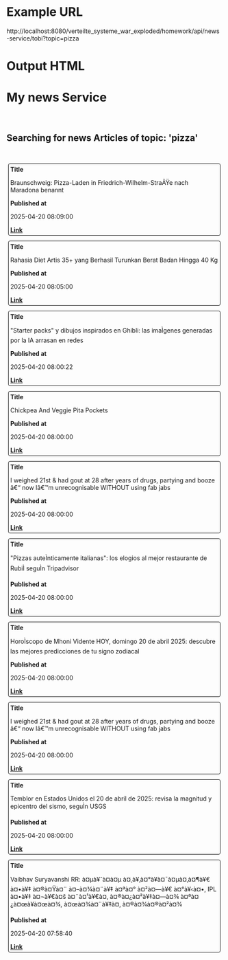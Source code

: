# Example URL

http://localhost:8080/verteilte_systeme_war_exploded/homework/api/news-service/tobi?topic=pizza

# Output HTML

<html>
   <head></head>
   <body>
      <h1>My news Service</h1>
      <br>
      <h2>Searching for news Articles of topic: 'pizza'</h2>
      <br>
      <div style="border:1px solid black;border-radius:4px;padding:4px;margin:12px 4px">
         <strong>Title</strong>
         <br>
         <p>Braunschweig: Pizza-Laden in Friedrich-Wilhelm-StraÃŸe nach Maradona benannt</p>
         <strong>Published at</strong>
         <br>
         <p>2025-04-20 08:09:00</p>
         <a href="https://www.t-online.de/region/braunschweig/id_100686448/braunschweig-pizza-laden-in-friedrich-wilhelm-strasse-nach-maradona-benannt.html"><strong>Link</strong></a>
      </div>
      <div style="border:1px solid black;border-radius:4px;padding:4px;margin:12px 4px">
         <strong>Title</strong>
         <br>
         <p>Rahasia Diet Artis 35+ yang Berhasil Turunkan Berat Badan Hingga 40 Kg</p>
         <strong>Published at</strong>
         <br>
         <p>2025-04-20 08:05:00</p>
         <a href="https://mediaindonesia.com/hiburan/762127/rahasia-diet-artis-35-yang-berhasil-turunkan-berat-badan-hingga-40-kg"><strong>Link</strong></a>
      </div>
      <div style="border:1px solid black;border-radius:4px;padding:4px;margin:12px 4px">
         <strong>Title</strong>
         <br>
         <p>"Starter packs" y dibujos inspirados en Ghibli: las imaÌgenes generadas por la IA arrasan en redes</p>
         <strong>Published at</strong>
         <br>
         <p>2025-04-20 08:00:22</p>
         <a href="https://larepublica.pe/agencias/2025/04/20/starter-packs-y-dibujos-inspirados-en-ghibli-las-imagenes-generadas-por-la-ia-arrasan-en-redes-1483183"><strong>Link</strong></a>
      </div>
      <div style="border:1px solid black;border-radius:4px;padding:4px;margin:12px 4px">
         <strong>Title</strong>
         <br>
         <p>Chickpea And Veggie Pita Pockets</p>
         <strong>Published at</strong>
         <br>
         <p>2025-04-20 08:00:00</p>
         <a href="https://plantbasednews.org/veganrecipes/lunch/chickpea-and-veggie-pita-pockets/"><strong>Link</strong></a>
      </div>
      <div style="border:1px solid black;border-radius:4px;padding:4px;margin:12px 4px">
         <strong>Title</strong>
         <br>
         <p>I weighed 21st &amp; had gout at 28 after years of drugs, partying and booze â€“ now Iâ€™m unrecognisable WITHOUT using fab jabs</p>
         <strong>Published at</strong>
         <br>
         <p>2025-04-20 08:00:00</p>
         <a href="https://www.thesun.co.uk/health/34472249/obese-calories-cocktails-weight-loss-younger/"><strong>Link</strong></a>
      </div>
      <div style="border:1px solid black;border-radius:4px;padding:4px;margin:12px 4px">
         <strong>Title</strong>
         <br>
         <p>"Pizzas auteÌnticamente italianas": los elogios al mejor restaurante de RubiÌ seguÌn Tripadvisor</p>
         <strong>Published at</strong>
         <br>
         <p>2025-04-20 08:00:00</p>
         <a href="https://www.elperiodico.com/es/cata-mayor/20250420/elogios-mejor-restaurante-rubi-dv-loc-113284875"><strong>Link</strong></a>
      </div>
      <div style="border:1px solid black;border-radius:4px;padding:4px;margin:12px 4px">
         <strong>Title</strong>
         <br>
         <p>HoroÌscopo de Mhoni Vidente HOY, domingo 20 de abril 2025: descubre las mejores predicciones de tu signo zodiacal</p>
         <strong>Published at</strong>
         <br>
         <p>2025-04-20 08:00:00</p>
         <a href="https://larepublica.pe/horoscopo/2025/04/20/horoscopo-de-mhoni-vidente-hoy-domingo-20-de-abril-2025-descubre-las-mejores-predicciones-de-tu-signo-zodiacal-lrtmus-1175587"><strong>Link</strong></a>
      </div>
      <div style="border:1px solid black;border-radius:4px;padding:4px;margin:12px 4px">
         <strong>Title</strong>
         <br>
         <p>I weighed 21st &amp; had gout at 28 after years of drugs, partying and booze â€“ now Iâ€™m unrecognisable WITHOUT using fab jabs</p>
         <strong>Published at</strong>
         <br>
         <p>2025-04-20 08:00:00</p>
         <a href="https://www.thescottishsun.co.uk/health/14667629/obese-calories-cocktails-weight-loss-younger/"><strong>Link</strong></a>
      </div>
      <div style="border:1px solid black;border-radius:4px;padding:4px;margin:12px 4px">
         <strong>Title</strong>
         <br>
         <p>Temblor en Estados Unidos el 20 de abril de 2025: revisa la magnitud y epicentro del sismo, seguÌn USGS</p>
         <strong>Published at</strong>
         <br>
         <p>2025-04-20 08:00:00</p>
         <a href="https://larepublica.pe/datos-estados-unidos/2025/04/20/temblor-en-estados-unidos-el-20-de-abril-de-2025-revisa-la-magnitud-y-epicentro-del-sismo-segun-usgs-lrtmus-1582662"><strong>Link</strong></a>
      </div>
      <div style="border:1px solid black;border-radius:4px;padding:4px;margin:12px 4px">
         <strong>Title</strong>
         <br>
         <p>Vaibhav Suryavanshi RR: à¤µà¥ˆà¤&shy;à¤µ à¤¸à¥‚à¤°à¥à¤¯à¤µà¤‚à¤¶à¥€ à¤•à¥‡ à¤®à¤Ÿà¤¨ à¤–à¤¾à¤¨à¥‡ à¤ªà¤° à¤²à¤—à¥€ à¤°à¥‹à¤•, IPL à¤•à¥‡ à¤¬à¥€à¤š à¤¨à¤¹à¥€à¤‚ à¤®à¤¿à¤²à¥‡à¤—à¤¾ à¤ªà¤¿à¤œà¥à¤œà¤¾, à¤œà¤¾à¤¨à¥‡à¤‚ à¤®à¤¾à¤®à¤²à¤¾</p>
         <strong>Published at</strong>
         <br>
         <p>2025-04-20 07:58:40</p>
         <a href="https://www.abplive.com/photo-gallery/sports/ipl-vaibhav-suryavanshi-mutton-pizza-not-allowed-for-him-said-childhood-coach-manish-ojha-ipl-2025-rajasthan-royals-2928598"><strong>Link</strong></a>
      </div>
   </body>
</html>